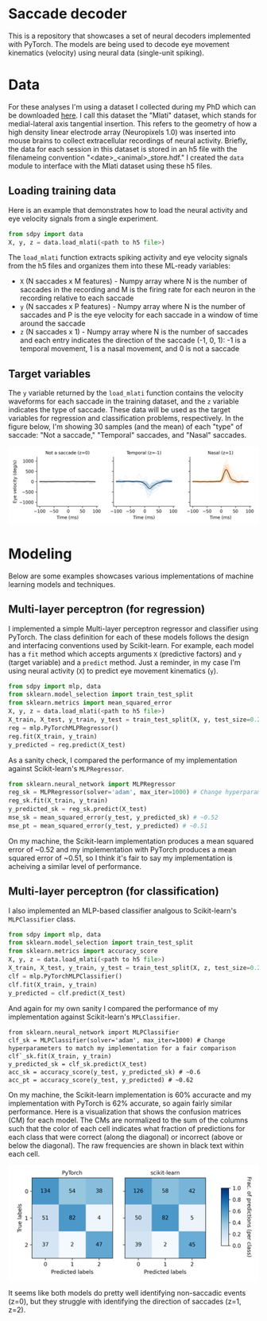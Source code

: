 # Saccade decoder
This is a repository that showcases a set of neural decoders implemented with PyTorch. The models are being used to decode eye movement kinematics (velocity) using neural data (single-unit spiking).

# Data
For these analyses I'm using a dataset I collected during my PhD which can be downloaded [here](https://datadryad.org/dataset/doi:10.5061/dryad.cnp5hqcfn). I call this dataset the "Mlati" dataset, which stands for medial-lateral axis tangential insertion. This refers to the geometry of how a high density linear electrode array (Neuropixels 1.0) was inserted into mouse brains to collect extracellular recordings of neural activity. Briefly, the data for each session in this dataset is stored in an h5 file with the filenameing convention "\<date>_\<animal>_store.hdf." I created the `data` module to interface with the Mlati dataset using these h5 files.

## Loading training data
Here is an example that demonstrates how to load the neural activity and eye velocity signals from a single experiment.
```Python
from sdpy import data
X, y, z = data.load_mlati(<path to h5 file>)
```
The `load_mlati` function extracts spiking activity and eye velocity signals from the h5 files and organizes them into these ML-ready variables:
- `X` (N saccades x M features) - Numpy array where N is the number of saccades in the recording and M is the firing rate for each neuron in the recording relative to each saccade
- `y` (N saccades x P features) - Numpy array where N is the number of saccades and P is the eye velocity for each saccade in a window of time around the saccade
- `z` (N saccades x 1) - Numpy array where N is the number of saccades and each entry indicates the direction of the saccade (-1, 0, 1): -1 is a temporal movement, 1 is a nasal movement, and 0 is not a saccade

## Target variables
The `y` variable returned by the `load_mlati` function contains the velocity waveforms for each saccade in the training dataset, and the `z` variable indicates the type of saccade. These data will be used as the target variables for regression and classification problems, respectively. In the figure below, I'm showing 30 samples (and the mean) of each "type" of saccade: "Not a saccade," "Temporal" saccades, and "Nasal" saccades.

<p align="center">
  <img src="docs/imgs/saccade_waveforms.png" width="700" alt="Animated demo">
</p>

# Modeling
Below are some examples showcases various implementations of machine learning models and techniques.

## Multi-layer perceptron (for regression)
I implemented a simple Multi-layer perceptron regressor and classifier using PyTorch. The class definition for each of these models follows the design and interfacing conventions used by Scikit-learn. For example, each model has a `fit` method which accepts arguments `X` (predictive factors) and `y` (target variable) and a `predict` method. Just a reminder, in my case I'm using neural activity (`X`) to predict eye movement kinematics (`y`).
```Python
from sdpy import mlp, data
from sklearn.model_selection import train_test_split
from sklearn.metrics import mean_squared_error
X, y, z = data.load_mlati(<path to h5 file>)
X_train, X_test, y_train, y_test = train_test_split(X, y, test_size=0.2)
reg = mlp.PyTorchMLPRegressor()
reg.fit(X_train, y_train)
y_predicted = reg.predict(X_test)
```

As a sanity check, I compared the performance of my implementation against Scikit-learn's `MLPRegressor`.
```Python
from sklearn.neural_network import MLPRegressor
reg_sk = MLPRegressor(solver='adam', max_iter=1000) # Change hyperparameters to match my implementation for a fair comparison
reg_sk.fit(X_train, y_train)
y_predicted_sk = reg_sk.predict(X_test)
mse_sk = mean_squared_error(y_test, y_predicted_sk) # ~0.52
mse_pt = mean_squared_error(y_test, y_predicted) # ~0.51
```

On my machine, the Scikit-learn implementation produces a mean squared error of ~0.52 and my implementation with PyTorch produces a mean squared error of ~0.51, so I think it's fair to say my implementation is acheiving a similar level of performance.

## Multi-layer perceptron (for classification)
I also implemented an MLP-based classifier analgous to Scikit-learn's `MLPClassifier` class.
```Python
from sdpy import mlp, data
from sklearn.model_selection import train_test_split
from sklearn.metrics import accuracy_score
X, y, z = data.load_mlati(<path to h5 file>)
X_train, X_test, y_train, y_test = train_test_split(X, z, test_size=0.2) # I'm using the saccade type here (z) instead of the velocity waveforms (y)
clf = mlp.PyTorchMLPClassifier()
clf.fit(X_train, y_train)
y_predicted = clf.predict(X_test)
```
And again for my own sanity I compared the performance of my implementation against Scikit-learn's `MPLClassifier`.
```
from sklearn.neural_network import MLPClassifier
clf_sk = MLPClassifier(solver='adam', max_iter=1000) # Change hyperparameters to match my implementation for a fair comparison
clf`_sk.fit(X_train, y_train)
y_predicted_sk = clf_sk.predict(X_test)
acc_sk = accuracy_score(y_test, y_predicted_sk) # ~0.6
acc_pt = accuracy_score(y_test, y_predicted) # ~0.62
```
On my machine, the Scikit-learn implementation is 60% accuracte and my implementation with PyTorch is 62% accurate, so again fairly similar performance. Here is a visualization that shows the confusion matrices (CM) for each model. The CMs are normalized to the sum of the columns such that the color of each cell indicates what fraction of predictions for each class that were correct (along the diagonal) or incorrect (above or below the diagonal). The raw frequencies are shown in black text within each cell.

<p align="center">
  <img src="docs/imgs/mlp_classifier_performance.png" width="700" alt="Animated demo">
</p>

It seems like both models do pretty well identifying non-saccadic events (z=0), but they struggle with identifying the direction of saccades (z=1, z=2).